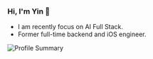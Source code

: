 ### Hi, I'm Yin 👋

- I am recently focus on AI Full Stack.
- Former full-time backend and iOS engineer.

<img align="center" src="https://github-profile-summary-cards.vercel.app/api/cards/profile-details?username=yintokey&theme=github" alt="Profile Summary"/>
